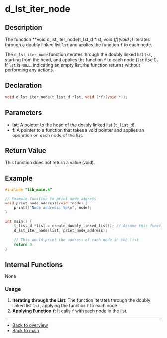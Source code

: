 # d_lst_iter_node

## Description

The function **void d_lst_iter_node(t_list_d *lst, void (*f)(void *))** iterates through a doubly linked list `lst` and applies the function `f` to each node.

The `d_lst_iter_node` function iterates through the doubly linked list `lst`, starting from the head, and applies the function `f` to each node (`lst` itself). If `lst` is `NULL`, indicating an empty list, the function returns without performing any actions.

## Declaration
```c
void d_lst_iter_node(t_list_d *lst, void (*f)(void *));
```
## Parameters

- **lst**: A pointer to the head of the doubly linked list (`t_list_d`).
- **f**: A pointer to a function that takes a void pointer and applies an operation on each node of the list.

## Return Value

This function does not return a value (void).

## Example

```c
#include "lib_main.h"

// Example function to print node address
void print_node_address(void *node) {
    printf("Node address: %p\n", node);
}

int main() {
    t_list_d *list = create_doubly_linked_list(); // Assume this function creates a populated list
    d_lst_iter_node(list, print_node_address);
    
    // This would print the address of each node in the list
    return 0;
}
```
## Internal Functions

None

### Usage

1. **Iterating through the List**: The function iterates through the doubly linked list `lst`, applying the function `f` to each node.
2. **Applying Function `f`**: It calls `f` with each node in the list.

---

- [Back to overview](../Overview_about_function.md)
- [Back to main](/)
